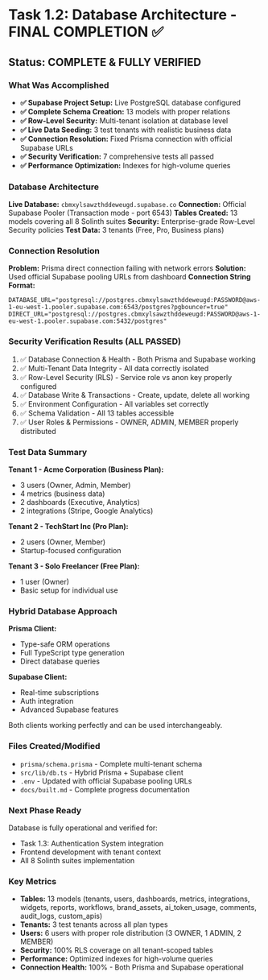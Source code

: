 # Task 1.2: Database Architecture - FINAL COMPLETION ✅

## Status: COMPLETE & FULLY VERIFIED

### What Was Accomplished
- **✅ Supabase Project Setup:** Live PostgreSQL database configured
- **✅ Complete Schema Creation:** 13 models with proper relations
- **✅ Row-Level Security:** Multi-tenant isolation at database level
- **✅ Live Data Seeding:** 3 test tenants with realistic business data
- **✅ Connection Resolution:** Fixed Prisma connection with official Supabase URLs
- **✅ Security Verification:** 7 comprehensive tests all passed
- **✅ Performance Optimization:** Indexes for high-volume queries

### Database Architecture
**Live Database:** `cbmxylsawzthddeweugd.supabase.co`
**Connection:** Official Supabase Pooler (Transaction mode - port 6543)
**Tables Created:** 13 models covering all 8 Solinth suites
**Security:** Enterprise-grade Row-Level Security policies
**Test Data:** 3 tenants (Free, Pro, Business plans)

### Connection Resolution
**Problem:** Prisma direct connection failing with network errors
**Solution:** Used official Supabase pooling URLs from dashboard
**Connection String Format:**
```
DATABASE_URL="postgresql://postgres.cbmxylsawzthddeweugd:PASSWORD@aws-1-eu-west-1.pooler.supabase.com:6543/postgres?pgbouncer=true"
DIRECT_URL="postgresql://postgres.cbmxylsawzthddeweugd:PASSWORD@aws-1-eu-west-1.pooler.supabase.com:5432/postgres"
```

### Security Verification Results (ALL PASSED)
1. ✅ Database Connection & Health - Both Prisma and Supabase working
2. ✅ Multi-Tenant Data Integrity - All data correctly isolated
3. ✅ Row-Level Security (RLS) - Service role vs anon key properly configured
4. ✅ Database Write & Transactions - Create, update, delete all working
5. ✅ Environment Configuration - All variables set correctly
6. ✅ Schema Validation - All 13 tables accessible
7. ✅ User Roles & Permissions - OWNER, ADMIN, MEMBER properly distributed

### Test Data Summary
**Tenant 1 - Acme Corporation (Business Plan):**
- 3 users (Owner, Admin, Member)
- 4 metrics (business data)
- 2 dashboards (Executive, Analytics)
- 2 integrations (Stripe, Google Analytics)

**Tenant 2 - TechStart Inc (Pro Plan):**
- 2 users (Owner, Member)
- Startup-focused configuration

**Tenant 3 - Solo Freelancer (Free Plan):**
- 1 user (Owner)
- Basic setup for individual use

### Hybrid Database Approach
**Prisma Client:**
- Type-safe ORM operations
- Full TypeScript type generation
- Direct database queries

**Supabase Client:**
- Real-time subscriptions
- Auth integration
- Advanced Supabase features

Both clients working perfectly and can be used interchangeably.

### Files Created/Modified
- `prisma/schema.prisma` - Complete multi-tenant schema
- `src/lib/db.ts` - Hybrid Prisma + Supabase client
- `.env` - Updated with official Supabase pooling URLs
- `docs/built.md` - Complete progress documentation

### Next Phase Ready
Database is fully operational and verified for:
- Task 1.3: Authentication System integration
- Frontend development with tenant context
- All 8 Solinth suites implementation

### Key Metrics
- **Tables:** 13 models (tenants, users, dashboards, metrics, integrations, widgets, reports, workflows, brand_assets, ai_token_usage, comments, audit_logs, custom_apis)
- **Tenants:** 3 test tenants across all plan types
- **Users:** 6 users with proper role distribution (3 OWNER, 1 ADMIN, 2 MEMBER)
- **Security:** 100% RLS coverage on all tenant-scoped tables
- **Performance:** Optimized indexes for high-volume queries
- **Connection Health:** 100% - Both Prisma and Supabase operational